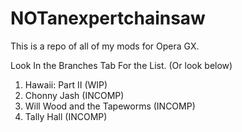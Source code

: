 # NOTanexpertchainsaw
This is a repo of all of my mods for Opera GX.

Look In the Branches Tab For the List.
(Or look below)

1. Hawaii: Part II (WIP)
2. Chonny Jash (INCOMP)
3. Will Wood and the Tapeworms (INCOMP)
4. Tally Hall (INCOMP)
